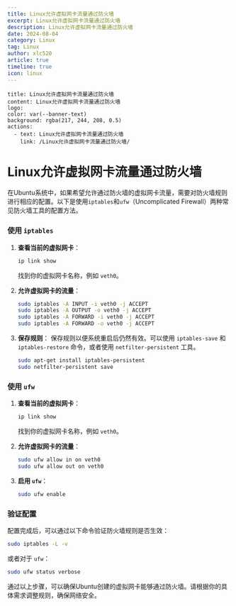 ```yaml
---
title: Linux允许虚拟网卡流量通过防火墙
excerpt: Linux允许虚拟网卡流量通过防火墙
description: Linux允许虚拟网卡流量通过防火墙
date: 2024-08-04
category: Linux
tag: Linux
author: xlc520
article: true
timeline: true
icon: linux
---
```


```component VPBanner
title: Linux允许虚拟网卡流量通过防火墙
content: Linux允许虚拟网卡流量通过防火墙
logo: 
color: var(--banner-text)
background: rgba(217, 244, 208, 0.5)
actions:
  - text: Linux允许虚拟网卡流量通过防火墙
    link: /Linux允许虚拟网卡流量通过防火墙/
```

# Linux允许虚拟网卡流量通过防火墙



在Ubuntu系统中，如果希望允许通过防火墙的虚拟网卡流量，需要对防火墙规则进行相应的配置。以下是使用`iptables`和`ufw`（Uncomplicated Firewall）两种常见防火墙工具的配置方法。

### 使用 `iptables`

1. **查看当前的虚拟网卡**：

   ```bash
   ip link show
   ```

   找到你的虚拟网卡名称，例如 `veth0`。

2. **允许虚拟网卡的流量**：

   ```bash
   sudo iptables -A INPUT -i veth0 -j ACCEPT
   sudo iptables -A OUTPUT -o veth0 -j ACCEPT
   sudo iptables -A FORWARD -i veth0 -j ACCEPT
   sudo iptables -A FORWARD -o veth0 -j ACCEPT
   ```

3. **保存规则**：
   保存规则以便系统重启后仍然有效。可以使用 `iptables-save` 和 `iptables-restore` 命令，或者使用 `netfilter-persistent` 工具。

   ```bash
   sudo apt-get install iptables-persistent
   sudo netfilter-persistent save
   ```

### 使用 `ufw`

1. **查看当前的虚拟网卡**：

   ```bash
   ip link show
   ```

   找到你的虚拟网卡名称，例如 `veth0`。

2. **允许虚拟网卡的流量**：

   ```bash
   sudo ufw allow in on veth0
   sudo ufw allow out on veth0
   ```

3. **启用 `ufw`**：

   ```bash
   sudo ufw enable
   ```

### 验证配置

配置完成后，可以通过以下命令验证防火墙规则是否生效：

```bash
sudo iptables -L -v
```

或者对于 `ufw`：

```bash
sudo ufw status verbose
```

通过以上步骤，可以确保Ubuntu创建的虚拟网卡能够通过防火墙。请根据你的具体需求调整规则，确保网络安全。




<Share colorful service="email,qq,qzone,qrcode,weibo,telegram,twitter" />
